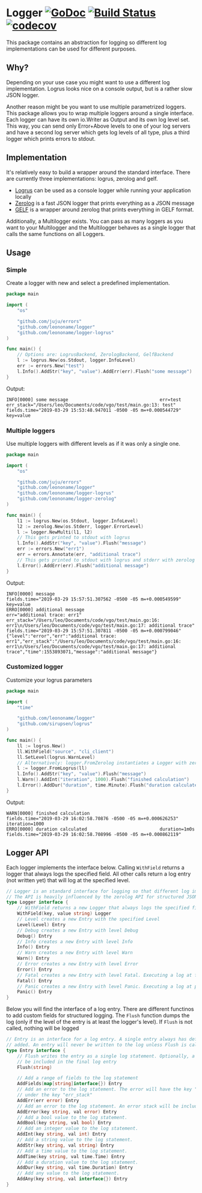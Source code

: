 # Logger [![GoDoc](https://godoc.org/github.com/leononame/logger?status.svg)](https://godoc.org/github.com/leononame/logger) [![Build Status](https://cloud.drone.io/api/badges/leononame/logger/status.svg)](https://cloud.drone.io/leononame/logger) [![codecov](https://codecov.io/gh/leononame/logger/branch/master/graph/badge.svg)](https://codecov.io/gh/leononame/logger)

This package contains an abstraction for logging so different log implementations can be used for different purposes.

## Why?

Depending on your use case you might want to use a different log implementation. Logrus looks nice on a console output, but is a rather slow JSON logger.   

Another reason might be you want to use multiple parametrized loggers. This package allows you to wrap multiple loggers around a single interface. Each logger can have its own io.Writer as Output and its own log level set. This way, you can send only Error+Above levels to one of your log servers and have a second log server which gets log levels of all type, plus a third logger which prints errors to stdout.

## Implementation

It's relatively easy to build a wrapper around the standard interface. There are currently three implementations: logrus, zerolog and gelf.

- [Logrus](https://github.com/leononame/logger-logrus) can be used as a console logger while running your application locally
- [Zerolog](https://github.com/leononame/logger-zerolog)  is a fast JSON logger that prints everything as a JSON message
- [GELF](https://github.com/leononame/logger-gelf)  is a wrapper around zerolog that prints everything in GELF format.

Additionally, a Multilogger exists. You can pass as many loggers as you want to your Multilogger and the Multilogger behaves as a single logger that calls the same functions on all Loggers.

## Usage

### Simple

Create a logger with new and select a predefined implementation.

```go
package main

import (
	"os"

	"github.com/juju/errors"
	"github.com/leononame/logger"
	"github.com/leononame/logger-logrus"
)

func main() {
	// Options are: LogrusBackend, ZerologBackend, GelfBackend
	l := logrus.New(os.Stdout, logger.InfoLevel)
	err := errors.New("test")
	l.Info().AddStr("key", "value").AddErr(err).Flush("some message")
}
```

Output:

```
INFO[0000] some message                                  err=test err_stack="/Users/leo/Documents/code/vgo/test/main.go:13: test" fields.time="2019-03-29 15:53:48.947011 -0500 -05 m=+0.000544729" key=value
```

### Multiple loggers

Use multiple loggers with different levels as if it was only a single one.

```go
package main

import (
	"os"

	"github.com/juju/errors"
	"github.com/leononame/logger"
	"github.com/leononame/logger-logrus"
	"github.com/leononame/logger-zerolog"
)

func main() {
	l1 := logrus.New(os.Stdout, logger.InfoLevel)
	l2 := zerolog.New(os.Stderr, logger.ErrorLevel)
	l := logger.NewMulti(l1, l2)
	// This gets printed to stdout with logrus
	l.Info().AddStr("key", "value").Flush("message")
	err := errors.New("err1")
	err = errors.Annotate(err, "additional trace")
	// This gets printed to stdout with logrus and stderr with zerolog
	l.Error().AddErr(err).Flush("additional message")
}
```

Output:

```
INFO[0000] message                                       fields.time="2019-03-29 15:57:51.307562 -0500 -05 m=+0.000549599" key=value
ERRO[0000] additional message                            err="additional trace: err1" err_stack="/Users/leo/Documents/code/vgo/test/main.go:16: err1\n/Users/leo/Documents/code/vgo/test/main.go:17: additional trace" fields.time="2019-03-29 15:57:51.307811 -0500 -05 m=+0.000799046"
{"level":"error","err":"additional trace: err1","err_stack":"/Users/leo/Documents/code/vgo/test/main.go:16: err1\n/Users/leo/Documents/code/vgo/test/main.go:17: additional trace","time":1553893071,"message":"additional message"}
```


### Customized logger

Customize your logrus parameters

```go
package main

import (
	"time"

	"github.com/leononame/logger"
	"github.com/sirupsen/logrus"
)

func main() {
	ll := logrus.New()
	ll.WithField("source", "cli_client")
	ll.SetLevel(logrus.WarnLevel)
	// Alternatively: logger.FromZerolog instantiates a Logger with zerolog implementation
	l := logger.FromLogrus(ll)
	l.Info().AddStr("key", "value").Flush("message")
	l.Warn().AddInt("iteration", 1000).Flush("finished calculation")
	l.Error().AddDur("duration", time.Minute).Flush("duration calculated")
}
```

Output:

```
WARN[0000] finished calculation                          fields.time="2019-03-29 16:02:58.70876 -0500 -05 m=+0.000626253" iteration=1000
ERRO[0000] duration calculated                           duration=1m0s fields.time="2019-03-29 16:02:58.708996 -0500 -05 m=+0.000862119"
```

## Logger API

Each logger implements the interface below. Calling `WithField` returns a logger that always logs the specified field. All other calls return a log entry (not written yet) that will log at the specified level.

```go
// Logger is an standard interface for logging so that different log implementations can be wrapped around.
// The API is heavily influenced by the zerolog API for structured JSON logging
type Logger interface {
	// WithField returns a new Logger that always logs the specified field
	WithField(key, value string) Logger
	// Level creates a new Entry with the specified Level
	Level(Level) Entry
	// Debug creates a new Entry with level Debug
	Debug() Entry
	// Info creates a new Entry with level Info
	Info() Entry
	// Warn creates a new Entry with level Warn
	Warn() Entry
	// Error creates a new Entry with level Error
	Error() Entry
	// Fatal creates a new Entry with level Fatal. Executing a log at fatal level exits the application with exit code 1.
	Fatal() Entry
	// Panic creates a new Entry with level Panic. Executing a log at panic level will call panic().
	Panic() Entry
}
```

Below you will find the interface of a log entry. There are different functinos to add custom fields for structured logging. The `Flush` function dumps the log (only if the level of the entry is at least the logger's level). If `Flush` is not called, nothing will be logged

```go
// Entry is an interface for a log entry. A single entry always has defined a log level. Custom fields can be
// added. An entry will never be written to the log unless Flush is called.
type Entry interface {
	// Flush writes the entry as a single log statement. Optionally, a message can be added which will
	// be included in the final log entry
	Flush(string)

	// Add a range of fields to the log statement
	AddFields(map[string]interface{}) Entry
	// Add an error to the log statement. The error will have the key "err". An error stack will be included
	// under the key "err_stack"
	AddErr(err error) Entry
	// Add an error to the log statement. An error stack will be included under the key "${key}_stack"
	AddError(key string, val error) Entry
	// Add a bool value to the log statement.
	AddBool(key string, val bool) Entry
	// Add an integer value to the log statement.
	AddInt(key string, val int) Entry
	// Add a string value to the log statement.
	AddStr(key string, val string) Entry
	// Add a time value to the log statement.
	AddTime(key string, val time.Time) Entry
	// Add a duration value to the log statement.
	AddDur(key string, val time.Duration) Entry
	// Add any value to the log statement.
	AddAny(key string, val interface{}) Entry
}
```